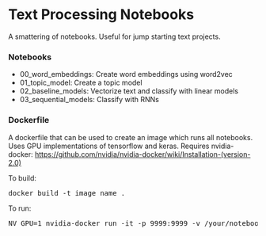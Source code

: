 # Text Processing Notebooks

A smattering of notebooks.  Useful for jump starting text projects.

### Notebooks

* 00_word_embeddings: Create word embeddings using word2vec
* 01_topic_model: Create a topic model 
* 02_baseline_models: Vectorize text and classify with linear models 
* 03_sequential_models: Classify with RNNs


### Dockerfile

A dockerfile that can be used to create an image which runs all notebooks.  Uses GPU implementations of tensorflow and keras.  Requires nvidia-docker: https://github.com/nvidia/nvidia-docker/wiki/Installation-(version-2.0)

To build:
<pre>
docker build -t image_name .
</pre>

To run:
<pre>
NV_GPU=1 nvidia-docker run -it -p 9999:9999 -v /your/notebook/folder:/home image_name /bin/bash -c "/opt/conda/bin/jupyter notebook --notebook-dir=/home --ip=* --port=9999 --no-browser --allow-root"
</pre>
